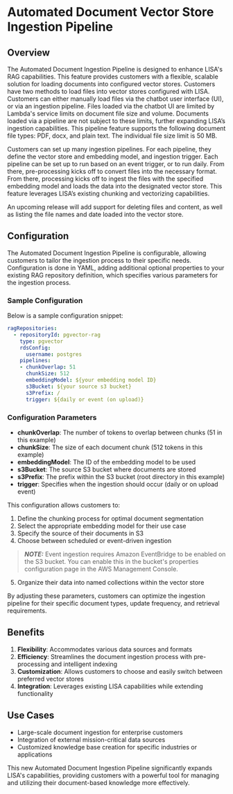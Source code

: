 # Automated Document Vector Store Ingestion Pipeline

## Overview
The Automated Document Ingestion Pipeline is designed to enhance LISA's RAG capabilities. This feature provides customers with a flexible, scalable solution for loading documents into configured vector stores. Customers have two methods to load files into vector stores configured with LISA. Customers can either manually load files via the chatbot user interface (UI), or via an ingestion pipeline. Files loaded via the chatbot UI are limited by Lambda's service limits on document file size and volume. Documents loaded via a pipeline are not subject to these limits, further expanding LISA’s ingestion capabilities. This pipeline feature supports the following document file types: PDF, docx, and plain text. The individual file size limit is 50 MB.

Customers can set up many ingestion pipelines. For each pipeline, they define the vector store and embedding model, and ingestion trigger. Each pipeline can be set up to run based on an event trigger, or to run daily. From there, pre-processing kicks off to convert files into the necessary format. From there, processing kicks off to ingest the files with the specified embedding model and loads the data into the designated vector store. This feature leverages LISA’s existing chunking and vectorizing capabilities.

An upcoming release will add support for deleting files and content, as well as listing the file names and date loaded into the vector store.

## Configuration

The Automated Document Ingestion Pipeline is configurable, allowing customers to tailor the ingestion process to their specific needs. Configuration is done in YAML, adding additional optional properties to your existing RAG repository definition, which specifies various parameters for the ingestion process.

### Sample Configuration

Below is a sample configuration snippet:

```yaml
ragRepositories:
  - repositoryId: pgvector-rag
    type: pgvector
    rdsConfig:
      username: postgres
    pipelines:
    - chunkOverlap: 51
      chunkSize: 512
      embeddingModel: ${your embedding model ID}
      s3Bucket: ${your source s3 bucket}
      s3Prefix: /
      trigger: ${daily or event (on upload)}
```

### Configuration Parameters

- **chunkOverlap**: The number of tokens to overlap between chunks (51 in this example)
- **chunkSize**: The size of each document chunk (512 tokens in this example)
- **embeddingModel**: The ID of the embedding model to be used
- **s3Bucket**: The source S3 bucket where documents are stored
- **s3Prefix**: The prefix within the S3 bucket (root directory in this example)
- **trigger**: Specifies when the ingestion should occur (daily or on upload event)

This configuration allows customers to:
1. Define the chunking process for optimal document segmentation
2. Select the appropriate embedding model for their use case
3. Specify the source of their documents in S3
4. Choose between scheduled or event-driven ingestion
> **_NOTE:_**  Event ingestion requires Amazon EventBridge to be enabled on the S3 bucket. You can enable this in the bucket's properties configuration page in the AWS Management Console.
5. Organize their data into named collections within the vector store

By adjusting these parameters, customers can optimize the ingestion pipeline for their specific document types, update frequency, and retrieval requirements.

## Benefits
1. **Flexibility**: Accommodates various data sources and formats
2. **Efficiency**: Streamlines the document ingestion process with pre-processing and intelligent indexing
3. **Customization**: Allows customers to choose and easily switch between preferred vector stores
4. **Integration**: Leverages existing LISA capabilities while extending functionality

## Use Cases
- Large-scale document ingestion for enterprise customers
- Integration of external mission-critical data sources
- Customized knowledge base creation for specific industries or applications

This new Automated Document Ingestion Pipeline significantly expands LISA's capabilities, providing customers with a powerful tool for managing and utilizing their document-based knowledge more effectively.

